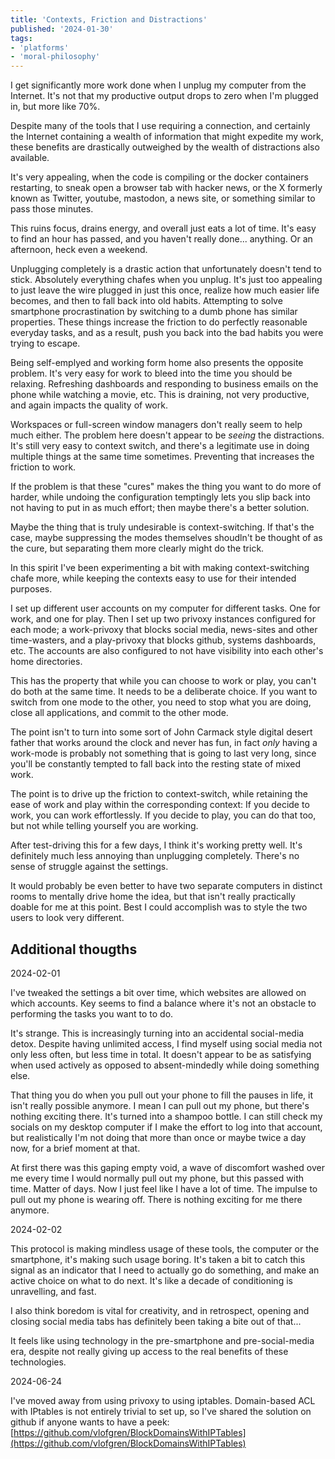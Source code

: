 ```yaml
---
title: 'Contexts, Friction and Distractions'
published: '2024-01-30'
tags:
- 'platforms'
- 'moral-philosophy'
---
```


I get significantly more work done when I unplug my computer from the Internet.  It's not that my productive output drops to zero when I'm plugged in, but more like 70%.

Despite many of the tools that I use requiring a connection, and certainly the Internet containing a wealth of information that might expedite my work, these benefits are drastically outweighed by the wealth of distractions also available.

It's very appealing, when the code is compiling or the docker containers restarting, to sneak open a browser tab with hacker news, or the &Chi; formerly known as Twitter, youtube, mastodon, a news site, or something similar to pass those minutes.

This ruins focus, drains energy, and overall just eats a lot of time.  It's easy to find an hour has passed, and you haven't really done... anything.  Or an afternoon, heck even a weekend.

Unplugging completely is a drastic action that unfortunately doesn't tend to stick.  Absolutely everything chafes when you unplug.  It's just too appealing to just leave the wire plugged in just this once, realize how much easier life becomes, and then to fall back into old habits.  Attempting to solve smartphone procrastination by switching to a dumb phone has similar properties.  These things increase the friction to do perfectly reasonable everyday tasks, and as a result, push you back into the bad habits you were trying to escape.

Being self-emplyed and working form home also presents the opposite problem.  It's very easy for work to bleed into the time you should be relaxing.  Refreshing dashboards and responding to business emails on the phone while watching a movie, etc.  This is draining, not very productive, and again impacts the quality of work.

Workspaces or full-screen window managers don't really seem to help much either.  The problem here doesn't appear to be *seeing* the distractions.  It's still very easy to context switch, and there's a legitimate use in doing multiple things at the same time sometimes.  Preventing that increases the friction to work.

If the problem is that these "cures" makes the thing you want to do more of harder, while undoing the configuration temptingly lets you slip back into not having to put in as much effort; then maybe there's a better solution.

Maybe the thing that is truly undesirable is context-switching.  If that's the case, maybe suppressing the modes themselves shoudln't be thought of as the cure, but separating them more clearly might do the trick.

In this spirit I've been experimenting a bit with making context-switching chafe more, while keeping the contexts easy to use for their intended purposes.

I set up different user accounts on my computer for different tasks.  One for work, and one for play.  Then I set up two privoxy instances configured for each mode;  a work-privoxy that blocks social media, news-sites and other time-wasters, and a play-privoxy that blocks github, systems dashboards, etc.  The accounts are also configured to not have visibility into each other's home directories.

This has the property that while you can choose to work or play, you can't do both at the same time.  It needs to be a deliberate choice.  If you want to switch from one mode to the other, you need to stop what you are doing, close all applications, and commit to the other mode.

The point isn't to turn into some sort of John Carmack style digital desert father that works around the clock and never has fun, in fact *only* having a work-mode is probably not something that is going to last very long, since you'll be constantly tempted to fall back into the resting state of mixed work.

The point is to drive up the friction to context-switch, while retaining the ease of work and play within the corresponding context:  If you decide to work, you can work effortlessly.  If you decide to play, you can do that too, but not while telling yourself you are working.

After test-driving this for a few days, I think it's working pretty well.  It's definitely much less annoying than unplugging completely.  There's no sense of struggle against the settings.

It would probably be even better to have two separate computers in distinct rooms to mentally drive home the idea, but that isn't really practically doable for me at this point.  Best I could accomplish was to style the two users to look very different.

## Additional thougths

2024-02-01

I've tweaked the settings a bit over time, which websites are allowed on which accounts.  Key seems to find a balance where it's not an obstacle to performing the tasks you want to to do. 

It's strange.  This is increasingly turning into an accidental social-media detox.  Despite having unlimited access, I find myself using social media not only less often, but less time in total.  It doesn't appear to be as satisfying when  used actively as opposed to absent-mindedly while doing something else. 

That thing you do when you pull out your phone to fill the pauses in life, it isn't really possible anymore.  I mean I can pull out my phone, but there's nothing exciting there.  It's turned into a shampoo bottle.  I can still check my socials on my desktop computer if I make the effort to log into that account, but realistically I'm not doing that more than once or maybe twice a day now, for a brief moment at that.

At first there was this gaping empty void, a wave of discomfort washed over me every time I would normally pull out my phone, but this passed with time.  Matter of days.  Now I just feel like I have a lot of time.  The impulse to pull out my phone is wearing off.  There is nothing exciting for me there anymore.  

2024-02-02

This protocol is making mindless usage of these tools, the computer or the smartphone, it's making such usage boring.  It's taken a bit to catch this signal as an indicator that I need to actually go do something, and make an active choice on what to do next.  It's like a decade of conditioning is unravelling, and fast.

I also think boredom is vital for creativity, and in retrospect, opening and closing social media tabs has definitely been taking a bite out of that...  

It feels like using technology in the pre-smartphone and pre-social-media era, despite not really giving up access to the real benefits of these technologies. 

2024-06-24

I've moved away from using privoxy to using iptables.  Domain-based ACL with IPtables is not entirely trivial to set up, so I've shared the solution on github if anyone wants to have a peek: [https://github.com/vlofgren/BlockDomainsWithIPTables](https://github.com/vlofgren/BlockDomainsWithIPTables)

